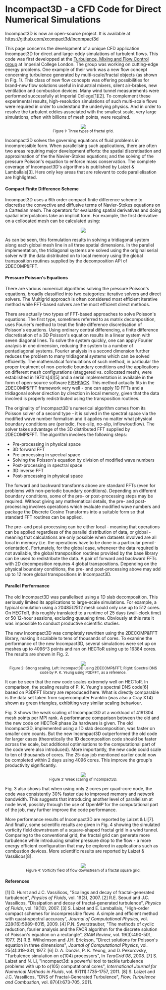 # Incompact3D - a CFD Code for Direct Numerical Simulations

Incompact3D is now an open-source project. It is available at https://github.com/xcompact3d/Incompact3d

This page concerns the development of a unique CFD application Incompact3D for direct and large-eddy simulations of turbulent flows. This code was first developped at the [Turbulence, Mixing and Flow Control group](http://www.imperial.ac.uk/tmfc) at Imperial College London. The group was working on cutting-edge energy problems. One example of their work was a new flow concept concerning turbulence generated by multi-scale/fractal objects (as shown in Fig. 1). This class of new flow concepts was offering possibilities for brand-new flow solutions useful in industrial mixers, silent air-brakes, new ventilation and combustion devices. Many wind tunnel measurements were performed successfully at Imperial College[1][2]. To complement these experimental results, high-resolution simulations of such multi-scale flows were required in order to understand the underlying physics. And in order to resolve the turbulent eddies associated with the smallest scale, very large simulations, often with billions of mesh points, were required.

<p align="center">
  <img src="images/fractal-grids.png"><br>
  <span style="font-size:smaller;">Figure 1: Three types of fractal grid.</span>
</p>

Incompact3D solves the governing equations of fluid problems in incompressible form. When parallelising such applications, there are often two areas requiring major development efforts: the spatial discretisation and approximation of the the Navier-Stokes equations; and the solving of the pressure Poisson's equation to enforce mass conservation. The complete coverage of Incompact3D's algorithms is published by Laizet & Lamballais[3]. Here only key areas that are relevant to code parallelisation are highlighted.

#### Compact Finite Difference Scheme

Incompact3D uses a 6th order compact finite difference scheme to discretise the convective and diffusive terms of Navier-Stokes equations on a Cartesian mesh. The operators for evaluating spatial derivatives and doing spatial interpolations take an implicit form. For example, the first derivative on a collocated mesh can be calculated using:

<p align="center">
  <img src="images/compact.png"><br>
</p>

As can be seen, this formulation results in solving a tridiagonal system along each global mesh line in all three spatial dimensions. In the parallel implementation, the tridiagonal systems are solved using the original serial solver with the data distributed on to local memory using the global transposition routines supplied by the decomposition API of 2DECOMP&FFT.

#### Pressure Poisson's Equations

There are various numerical algorithms solving the pressure Poisson's equations, broadly classified into two categories: iterative solvers and direct solvers. The Multigrid approach is often considered most efficient iterative method while FFT-based solvers are the most efficient direct methods.

There are actually two types of FFT-based approaches to solve Poisson's equations. The first type, sometimes referred to as matrix decomposition, uses Fourier's method to treat the finite difference discretisation of Poisson's equations. Using ordinary central differencing, a finite difference discretisation of a 3D Poisson's equation results in a linear system with seven diagonal lines. To solve the system quickly, one can apply Fourier analysis in one dimension, reducing the system to a number of pentadiagonal systems. Fourier analysis in a second dimension further reduces the problem to many tridiagonal systems which can be solved efficiently. The mathematical formulations of such method, in particular the proper treatment of non-periodic boundary conditions and the applications on different mesh configurations (staggered vs. collocated mesh), were established in 1970's[4][5] and a serial implementation is available in the form of open-source software [FISHPACK](http://www.netlib.org/fishpack). This method actually fits in the 2DECOMP&FFT framework very well - one can apply 1D FFTs and a tridiagonal solver direction by direction in local memory, given that the data involved is properly redistributed using the transposition routines.

The originality of Incompact3D's numerical algorithm comes from its Poisson solver of a second type - it is solved in the spectral space via the modified wave number formalism and it applies no matter what physical boundary conditions are (periodic, free-slip, no-slip, inflow/outflow). The solver takes advantage of the 3D distributed FFT supplied by 2DECOMP&FFT. The algorithm involves the following steps:

- Pre-processing in physical space
- 3D forward FFT
- Pre-processing in spectral space
- Solving the Poisson's equation by division of modified wave numbers
- Post-processing in spectral space
- 3D inverse FFT
- Post-processing in physical space

The forward and backward transforms above are standard FFTs (even for problems with non-periodic boundary conditions). Depending on different boundary conditions, some of the pre- or post-processing steps may be required. Without giving any mathematical details, the pre- and post-processing involves operations which evaluate modified wave numbers and package the Discrete Cosine Transforms into a suitable form so that standard FFT routines can be applied.

The pre- and post-processing can be either local - meaning that operations can be applied regardless of the parallel distribution of data, or global - meaning that calculations are only possible when datasets involved are all local in memory (i.e. the operations have to be done in a particular pencil-orientation). Fortunately, for the global case, whenever the data required is not available, the global transposition routines provided by the base library can be used to redistribute the data. A pair of forward and backward FFTs with 2D decomposition requires 4 global transpositions. Depending on the physical boundary conditions, the pre- and post-processing above may add up to 12 more global transpositions in Incompact3D.

#### Parallel Performance

The old Incompact3D was parallelised using a 1D slab decomposition. This seriously limited its applications to large-scale simulations. For example, a typical simulation using a 2048*512*512 mesh could only use up to 512 cores. On HECToR, this roughly translated to a runtime of 25 days (wall-clock time) or 50 12-hour sessions, excluding queueing time. Obviously at this rate it was impossible to conduct productive scientific studies.

The new Incompact3D was completely rewritten using the 2DECOMP&FFT library, making it scalable to tens of thousands of cores. To examine the performance of the new Incompact3D, several simulations were set up on meshes up to 4096^3 points and ran on HECToR using up to 16384 cores. The results are shown in Fig. 2.

<p align="center">
  <img src="images/incompact3d-strong.png"><br>
  <span style="font-size:smaller;">Figure 2: Strong scaling. Left: Incompact3D using 2DECOMP&FFT; Right: Spectral DNS code by P. K. Yeung using P3DFFT, as a reference.</span>
</p>

It can be seen that the new code scales extremely well on HECToR. In comparison, the scaling results of P. K. Yeung's spectral DNS code[6] based on P3DFFT library are reproduced here. What is directly comparable is the data set taken from supercomputer Franklin (was also a Cray XT4) shown as green triangles, exhibiting very similar scaling behaviour.

Fig. 3 shows the weak scaling of Incompact3D at a workload of 4191304 mesh points per MPI rank. A performance comparison between the old and the new code on HECToR phase 2a hardware is given. The old Incompact3D, implemented using a 1D slab decomposition, was faster on smaller core counts. But the new Incompact3D outperformed the old code for larger cases (theoretically the 1D decomposition code should be faster across the scale, but additional optimisations to the computational part of the code were also introduced). More importantly, the new code could scale to ten of thousands of cores. The 25-day job mentioned earlier could now be completed within 2 days using 4096 cores. This improve the group's productivity significantly.

<p align="center">
  <img src="images/incompact3d-weak.png"><br>
  <span style="font-size:smaller;">Figure 3: Weak scaling of Incompact3D.
</span>
</p>

Fig. 3 also shows that when using only 2 cores per quad-core node, the code was consistently 30% faster due to improved memory and network bandwidth. This suggests that introducing another level of parallelism at node level, possibly through the use of OpenMP for the computational part of the job, may further improve the code performance.

More performance results of Incompact3D are reported by Laizet & Li[7]. And finally, some scientific results are given in Fig. 4 showing the simulated vorticity field downstream of a square-shaped fractal grid in a wind tunnel. Comparing to the conventional grid, the fractal grid can generate more turbulence while introducing smaller pressure drop to the flow - a more energy efficient configuration that may be explored in applications such as combustion devices. More scientific results are reported by Laizet & Vassilicos[8].

<p align="center">
  <img src="images/vort-fractal.png"><br>
  <span style="font-size:smaller;">Figure 4: Vorticity field of flow downstream of a fractal square grid.
</span>
</p>

#### References

[1] D. Hurst and J.C. Vassilicos, "Scalings and decay of fractal-generated turbulence", *Physics of Fluids*, vol. 19(3), 2007.
[2] R.E. Seoud and J.C. Vassilicos, "Dissipation and decay of fractal-generated turbulence", *Physics of Fluids*, vol. 19(10), 2007.
[3] S. Laizet and E. Lamballais, "High-order compact schemes for incompressible flows: A simple and efficient method with quasi-spectral accuracy", *Journal of Computational Physics*, vol. 228(16):5989-6015, 2009.
[4] P.N. Swarztrauber, "The methods of cyclic reduction, fourier analysis and the FACR algorithm for the discrete solution of Poisson's equation on a rectangle", *SIAM Review*, vol. 19(3):490-501, 1977.
[5] R.B. Wilhelmson and J.H. Erickson, "Direct solutions for Poisson's equation in three dimensions", *Journal of Computational Physics*, vol. 25(4):319-331, 1977.
[6] D. A. Donzis, P. K. Yeung, and D. Pekurovsky, "Turbulence simulation on o(104) processors", In *TeraGrid'08*, 2008.
[7] S. Laizet and N. Li, "Incompact3d: a powerful tool to tackle turbulence problems with up to o(105) computational cores", *International Journal for Numerical Methods in Fluids*, vol. 67(11):1735-1757, 2011.
[8] S. Laizet and J.C. Vassilicos, "DNS of Fractal-Generated Turbulence", *Flow, Turbulence and Combustion*, vol. 87(4):673-705, 2011.